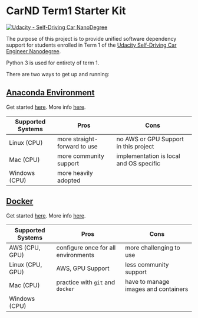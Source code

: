 # CarND Term1 Starter Kit
[![Udacity - Self-Driving Car NanoDegree](https://s3.amazonaws.com/udacity-sdc/github/shield-carnd.svg)](http://www.udacity.com/drive)

The purpose of this project is to provide unified software dependency support for students enrolled in Term 1 of the [Udacity Self-Driving Car Engineer Nanodegree](https://www.udacity.com/course/self-driving-car-engineer-nanodegree--nd013). 

Python 3 is used for entirety of term 1.

There are two ways to get up and running:

## [Anaconda Environment](doc/configure_via_anaconda.md)

Get started [here](doc/configure_via_anaconda.md). More info [here](http://conda.pydata.org/docs/).

| Supported Systems | Pros                         | Cons                                               |
|-------------------|------------------------------|----------------------------------------------------|
| Linux (CPU)       | more straight-forward to use | no AWS or GPU Support in this project              |
| Mac (CPU)         | more community support       | implementation is local and OS specific            |
| Windows (CPU)     | more heavily adopted         |                                                    |

## [Docker](doc/configure_via_docker.md)

Get started [here](doc/configure_via_docker.md). More info [here](http://docker.com).

| Supported Systems | Pros                                | Cons                                 |
|-------------------|-------------------------------------|--------------------------------------|
| AWS (CPU, GPU)    | configure once for all environments | more challenging to use              |
| Linux (CPU, GPU)  | AWS, GPU Support                    | less community support               |
| Mac (CPU)         | practice with `git` and `docker`    | have to manage images and containers |
| Windows (CPU)     |                                     |                                      |
